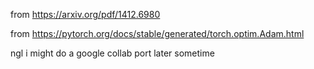 from https://arxiv.org/pdf/1412.6980

from https://pytorch.org/docs/stable/generated/torch.optim.Adam.html

ngl i might do a google collab port later sometime